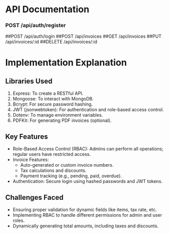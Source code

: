 # API Documentation

### POST /api/auth/register
##POST /api/auth/login
##POST /api/invoices
##GET /api/invoices
##PUT /api/invoices/:id
##DELETE /api/invoices/:id

# Implementation Explanation

## Libraries Used
1. Express: To create a RESTful API.
2. Mongoose: To interact with MongoDB.
3. Bcrypt: For secure password hashing.
4. JWT (jsonwebtoken): For authentication and role-based access control.
5. Dotenv: To manage environment variables.
6. PDFKit: For generating PDF invoices (optional).

## Key Features
- Role-Based Access Control (RBAC): Admins can perform all operations; regular users have restricted access.
- Invoice Features:
  - Auto-generated or custom invoice numbers.
  - Tax calculations and discounts.
  - Payment tracking (e.g., pending, paid, overdue).
- Authentication: Secure login using hashed passwords and JWT tokens.

## Challenges Faced
- Ensuring proper validation for dynamic fields like items, tax rate, etc.
- Implementing RBAC to handle different permissions for admin and user roles.
- Dynamically generating total amounts, including taxes and discounts.



